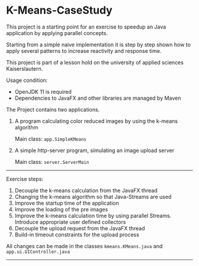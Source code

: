 # K-Means-CaseStudy

This project is a starting point for an exercise to speedup an Java application by applying parallel concepts.

Starting from a simple naive implementation it is step by step shown how to apply several patterns to increase reactivity and response time.

This project is part of a lesson hold on the university of applied sciences Kaiserslautern.

Usage condition:
* OpenJDK 11 is required
* Dependencies to JavaFX and other libraries are managed by Maven

The Project contains two applications.

1. A program calculating color reduced images by using the k-means algorithm 

   Main class: `app.SimpleKMeans`
2. A simple http-server program, simulating an image upload server

   Main class: `server.ServerMain`

---

Exercise steps: 

1. Decouple the k-means calculation from the JavaFX thread
2. Changing the k-means algorithm so that Java-Streams are used
3. Improve the startup time of the application
4. Improve the loading of the pre images
5. Improve the k-means calculation time by using parallel Streams. Introduce appropriate user defined collectors
6. Decouple the upload request from the JavaFX thread
7. Build-in timeout constraints for the upload process

All changes can be made in the classes `kmeans.KMeans.java` and `app.ui.UIController.java`

---
